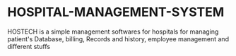 # HOSPITAL-MANAGEMENT-SYSTEM
HOSTECH is a simple management softwares for hospitals for managing patient's Database, billing, Records and history, employee management and different stuffs
